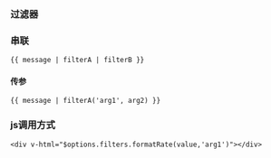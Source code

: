 ### 过滤器

### 串联
```vue
{{ message | filterA | filterB }}
```

#### 传参
```vue
{{ message | filterA('arg1', arg2) }}
```

### js调用方式
```vue
<div v-html="$options.filters.formatRate(value,'arg1')"></div>
```